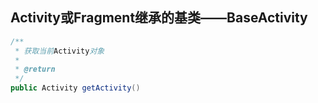 Activity或Fragment继承的基类——BaseActivity
----
```java
/**
 * 获取当前Activity对象
 *
 * @return
 */
public Activity getActivity()
```